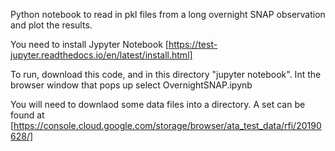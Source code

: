 Python notebook to read in pkl files from a long overnight SNAP observation and plot the results.

You need to install Jypyter Notebook [https://test-jupyter.readthedocs.io/en/latest/install.html]

To run, download this code, and in this directory "jupyter notebook". Int the browser window that pops up select OvernightSNAP.ipynb

You will need to downlaod some data files into a directory. A set can be found at [https://console.cloud.google.com/storage/browser/ata_test_data/rfi/20190628/]
